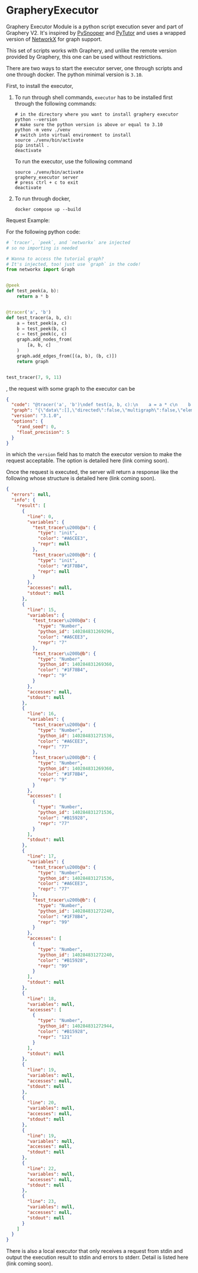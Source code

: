 # GrapheryExecutor

Graphery Executor Module is a python script execution sever and part of Graphery V2. It's inspired
by [PySnooper](https://github.com/cool-RR/PySnooper) and [PyTutor](https://github.com/okpy/pytutor) and uses a wrapped
version of [NetworkX](https://github.com/Reed-CompBio/networkx) for graph support.

This set of scripts works with Graphery, and unlike the remote version provided by Graphery, this one can be used
without restrictions.

There are two ways to start the executor server, one through scripts and one through docker. The python minimal version
is `3.10`.

First, to install the executor,

1. To run through shell commands, `executor` has to be installed first through the following commands:

   ```shell
   # in the directory where you want to install graphery executor
   python --version
   # make sure the python version is above or equal to 3.10
   python -m venv ./venv
   # switch into virtual environment to install
   source ./venv/bin/activate
   pip install .
   deactivate
   ```

   To run the executor, use the following command
   ```shell
   source ./venv/bin/activate
   graphery_executor server
   # press ctrl + c to exit 
   deactivate
   ```
2. To run through docker,
   ```shell
   docker compose up --build 
   ```

Request Example:

For the following python code:

```python
# `tracer`, `peek`, and `networkx` are injected 
# so no importing is needed 

# Wanna to access the tutorial graph? 
# It's injected, too! just use `graph` in the code!
from networkx import Graph


@peek
def test_peek(a, b):
    return a * b


@tracer('a', 'b')
def test_tracer(a, b, c):
    a = test_peek(a, c)
    b = test_peek(b, c)
    c = test_peek(c, c)
    graph.add_nodes_from(
        [a, b, c]
    )
    graph.add_edges_from([(a, b), (b, c)])
    return graph


test_tracer(7, 9, 11)
```

, the request with some graph to the executor can be

```json
{
  "code": "@tracer('a', 'b')\ndef test(a, b, c):\n    a = a * c\n    b = b * c\n    c = c * c\n    return a + b * c\n\ntest(7, 9, 11)",
  "graph": "{\"data\":[],\"directed\":false,\"multigraph\":false,\"elements\":{\"nodes\":[{\"data\":{\"id\":\"1\",\"value\":1,\"name\":\"1\"}},{\"data\":{\"id\":\"2\",\"value\":2,\"name\":\"2\"}},{\"data\":{\"id\":\"3\",\"value\":3,\"name\":\"3\"}},{\"data\":{\"id\":\"4\",\"value\":4,\"name\":\"4\"}},{\"data\":{\"id\":\"7\",\"value\":7,\"name\":\"7\"}},{\"data\":{\"id\":\"5\",\"value\":5,\"name\":\"5\"}},{\"data\":{\"id\":\"6\",\"value\":6,\"name\":\"6\"}}],\"edges\":[{\"data\":{\"source\":1,\"target\":2}},{\"data\":{\"source\":1,\"target\":3}},{\"data\":{\"source\":3,\"target\":4}},{\"data\":{\"source\":4,\"target\":5}},{\"data\":{\"source\":7,\"target\":5}},{\"data\":{\"source\":5,\"target\":5}}]}}",
  "version": "3.1.0",
  "options": {
    "rand_seed": 0,
    "float_precision": 5
  }
}
```

in which the `version` field has to match the executor version to make the request acceptable. The option is detailed here (link coming soon). 

Once the request is executed, the server will return a response like the following whose structure is detailed here (link coming soon). 

```json
{
  "errors": null,
  "info": {
    "result": [
      {
        "line": 0,
        "variables": {
          "test_tracer\u200b@a": {
            "type": "init",
            "color": "#A6CEE3",
            "repr": null
          },
          "test_tracer\u200b@b": {
            "type": "init",
            "color": "#1F78B4",
            "repr": null
          }
        },
        "accesses": null,
        "stdout": null
      },
      {
        "line": 15,
        "variables": {
          "test_tracer\u200b@a": {
            "type": "Number",
            "python_id": 140284831269296,
            "color": "#A6CEE3",
            "repr": "7"
          },
          "test_tracer\u200b@b": {
            "type": "Number",
            "python_id": 140284831269360,
            "color": "#1F78B4",
            "repr": "9"
          }
        },
        "accesses": null,
        "stdout": null
      },
      {
        "line": 16,
        "variables": {
          "test_tracer\u200b@a": {
            "type": "Number",
            "python_id": 140284831271536,
            "color": "#A6CEE3",
            "repr": "77"
          },
          "test_tracer\u200b@b": {
            "type": "Number",
            "python_id": 140284831269360,
            "color": "#1F78B4",
            "repr": "9"
          }
        },
        "accesses": [
          {
            "type": "Number",
            "python_id": 140284831271536,
            "color": "#B15928",
            "repr": "77"
          }
        ],
        "stdout": null
      },
      {
        "line": 17,
        "variables": {
          "test_tracer\u200b@a": {
            "type": "Number",
            "python_id": 140284831271536,
            "color": "#A6CEE3",
            "repr": "77"
          },
          "test_tracer\u200b@b": {
            "type": "Number",
            "python_id": 140284831272240,
            "color": "#1F78B4",
            "repr": "99"
          }
        },
        "accesses": [
          {
            "type": "Number",
            "python_id": 140284831272240,
            "color": "#B15928",
            "repr": "99"
          }
        ],
        "stdout": null
      },
      {
        "line": 18,
        "variables": null,
        "accesses": [
          {
            "type": "Number",
            "python_id": 140284831272944,
            "color": "#B15928",
            "repr": "121"
          }
        ],
        "stdout": null
      },
      {
        "line": 19,
        "variables": null,
        "accesses": null,
        "stdout": null
      },
      {
        "line": 20,
        "variables": null,
        "accesses": null,
        "stdout": null
      },
      {
        "line": 19,
        "variables": null,
        "accesses": null,
        "stdout": null
      },
      {
        "line": 22,
        "variables": null,
        "accesses": null,
        "stdout": null
      },
      {
        "line": 23,
        "variables": null,
        "accesses": null,
        "stdout": null
      }
    ]
  }
}
```

There is also a local executor that only receives a request from stdin and output the execution result to stdin and errors to stderr. Detail is listed here (link coming soon). 
